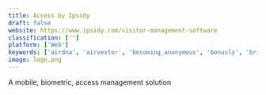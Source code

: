 ```yaml
---
title: Access by Ipsidy
draft: false 
website: https://www.ipsidy.com/visitor-management-software
classification: ['']
platform: ['Web']
keywords: ['airdna', 'airvestor', 'becoming_anonymous', 'bonusly', 'briefcase_by_appsumo', 'bucketlist', 'creep_alert', 'data_look', 'engagedly', 'findr', 'goalenforcer_hyperfocus', 'hacknotice', 'motivosity', 'mypermissions', 'pararius', 'privacyangel', 'stata', 'sutihr', 'visual_outliner', 'xnview_mp']
image: logo.png
---
```

A mobile, biometric, access management solution